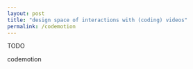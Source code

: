 ```yaml
---
layout: post
title: "design space of interactions with (coding) videos"
permalink: /codemotion
---
```


TODO

codemotion
